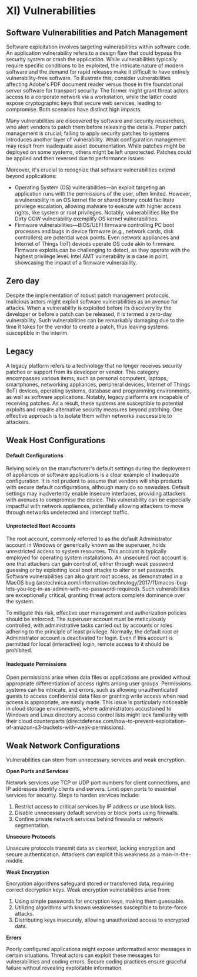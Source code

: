 # XI) Vulnerabilities

## Software Vulnerabilities and Patch Management

Software exploitation involves targeting vulnerabilities within software code. An application vulnerability refers to a design flaw that could bypass the security system or crash the application. While vulnerabilities typically require specific conditions to be exploited, the intricate nature of modern software and the demand for rapid releases make it difficult to have entirely vulnerability-free software. To illustrate this, consider vulnerabilities affecting Adobe's PDF document reader versus those in the foundational server software for transport security. The former might grant threat actors access to a corporate network via a workstation, while the latter could expose cryptographic keys that secure web services, leading to compromise. Both scenarios have distinct high impacts.

Many vulnerabilities are discovered by software and security researchers, who alert vendors to patch them before releasing the details. Proper patch management is crucial; failing to apply security patches to systems introduces another layer of vulnerability. Weak configuration management may result from inadequate asset documentation. While patches might be deployed on some systems, others might be left unprotected. Patches could be applied and then reversed due to performance issues

Moreover, it's crucial to recognize that software vulnerabilities extend beyond applications:

* Operating System (OS) vulnerabilities—an exploit targeting an application runs with the permissions of the user, often limited. However, a vulnerability in an OS kernel file or shared library could facilitate privilege escalation, allowing malware to execute with higher access rights, like system or root privileges. Notably, vulnerabilities like the Dirty COW vulnerability exemplify OS kernel vulnerabilities.
* Firmware vulnerabilities—BIOS/UEFI firmware controlling PC boot processes and bugs in device firmware (e.g., network cards, disk controllers) are potential weak points. Even network appliances and Internet of Things (IoT) devices operate OS code akin to firmware. Firmware exploits can be challenging to detect, as they operate with the highest privilege level. Intel AMT vulnerability is a case in point, showcasing the impact of a firmware vulnerability.

## Zero day

Despite the implementation of robust patch management protocols, malicious actors might exploit software vulnerabilities as an avenue for attacks. When a vulnerability is exploited before its discovery by the developer or before a patch can be released, it is termed a zero-day vulnerability. Such vulnerabilities can be remarkably damaging due to the time it takes for the vendor to create a patch, thus leaving systems susceptible in the interim.

## Legacy

A legacy platform refers to a technology that no longer receives security patches or support from its developer or vendor. This category encompasses various items, such as personal computers, laptops, smartphones, networking appliances, peripheral devices, Internet of Things (IoT) devices, operating systems, database and programming environments, as well as software applications. Notably, legacy platforms are incapable of receiving patches. As a result, these systems are susceptible to potential exploits and require alternative security measures beyond patching. One effective approach is to isolate them within networks inaccessible to attackers.

## Weak Host Configurations

#### Default Configurations

Relying solely on the manufacturer's default settings during the deployment of appliances or software applications is a clear example of inadequate configuration. It is not prudent to assume that vendors will ship products with secure default configurations, although many do so nowadays. Default settings may inadvertently enable insecure interfaces, providing attackers with avenues to compromise the device. This vulnerability can be especially impactful with network appliances, potentially allowing attackers to move through networks undetected and intercept traffic.

#### Unprotected Root Accounts

The root account, commonly referred to as the default Administrator account in Windows or generically known as the superuser, holds unrestricted access to system resources. This account is typically employed for operating system installations. An unsecured root account is one that attackers can gain control of, either through weak password guessing or by exploiting local boot attacks to alter or set passwords. Software vulnerabilities can also grant root access, as demonstrated in a MacOS bug (arstechnica.com/information-technology/2017/11/macos-bug-lets-you-log-in-as-admin-with-no-password-required). Such vulnerabilities are exceptionally critical, granting threat actors complete dominance over the system.

To mitigate this risk, effective user management and authorization policies should be enforced. The superuser account must be meticulously controlled, with administrative tasks carried out by accounts or roles adhering to the principle of least privilege. Normally, the default root or Administrator account is deactivated for login. Even if this account is permitted for local (interactive) login, remote access to it should be prohibited.

#### Inadequate Permissions

Open permissions arise when data files or applications are provided without appropriate differentiation of access rights among user groups. Permissions systems can be intricate, and errors, such as allowing unauthenticated guests to access confidential data files or granting write access when read access is appropriate, are easily made. This issue is particularly noticeable in cloud storage environments, where administrators accustomed to Windows and Linux directory access control lists might lack familiarity with their cloud counterparts (directdefense.com/how-to-prevent-exploitation-of-amazon-s3-buckets-with-weak-permissions).



## **Weak Network Configurations**

Vulnerabilities can stem from unnecessary services and weak encryption.

**Open Ports and Services**

Network services use TCP or UDP port numbers for client connections, and IP addresses identify clients and servers. Limit open ports to essential services for security. Steps to harden services include:

1. Restrict access to critical services by IP address or use block lists.
2. Disable unnecessary default services or block ports using firewalls.
3. Confine private network services behind firewalls or network segmentation.

**Unsecure Protocols**

Unsecure protocols transmit data as cleartext, lacking encryption and secure authentication. Attackers can exploit this weakness as a man-in-the-middle.

**Weak Encryption**

Encryption algorithms safeguard stored or transferred data, requiring correct decryption keys. Weak encryption vulnerabilities arise from:

1. Using simple passwords for encryption keys, making them guessable.
2. Utilizing algorithms with known weaknesses susceptible to brute-force attacks.
3. Distributing keys insecurely, allowing unauthorized access to encrypted data.

**Errors**

Poorly configured applications might expose unformatted error messages in certain situations. Threat actors can exploit these messages for vulnerabilities and coding errors. Secure coding practices ensure graceful failure without revealing exploitable information.
